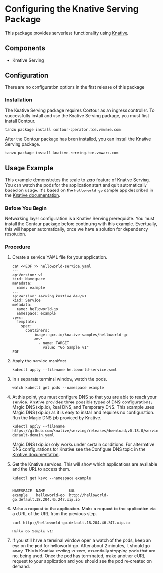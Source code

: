 # Configuring the Knative Serving Package

This package provides serverless functionality using [Knative](https://knative.dev/).

## Components

* Knative Serving

## Configuration

There are no configuration options in the first release of this package.

### Installation

The Knative Serving package requires Contour as an ingress controller. To successfully install and use the Knative Serving package, you must first install Contour.

```shell
tanzu package install contour-operator.tce.vmware.com
```

After the Contour package has been installed, you can install the Knative Serving package.

```shell
tanzu package install knative-serving.tce.vmware.com
```

## Usage Example

This example demonstrates the scale to zero feature of Knative Serving. You can watch the pods for the application start and quit automatically based on usage. It's based on the  ``helloworld-go`` sample app described in the [Knative documentation](https://knative.dev/docs/serving/samples/hello-world/helloworld-go/index.html).

### Before You Begin
Networking layer configuration is a Knative Serving prerequisite. You must install the Contour package before continuing with this example. Eventually, this will happen automatically, once we have a solution for dependency resolution.

### Procedure

1. Create a service YAML file for your application.

    ```shell
    cat <<EOF >> helloworld-service.yaml
    ---
    apiVersion: v1
    kind: Namespace
    metadata:
      name: example
    ---
    apiVersion: serving.knative.dev/v1
    kind: Service
    metadata:
      name: helloworld-go
      namespace: example
    spec:
      template:
        spec:
          containers:
            - image: gcr.io/knative-samples/helloworld-go
              env:
                - name: TARGET
                  value: "Go Sample v1"
    EOF
    ```
1. Apply the service manifest

    ```shell
    kubectl apply --filename helloworld-service.yaml
    ```
1. In a separate terminal window, watch the pods.

    ```shell
    watch kubectl get pods --namespace example
    ```
1. At this point, you must configure DNS so that you are able to reach your service. Knative provides three possible types of DNS configurations; Magic DNS (xip.io), Real DNS, and Temporary DNS. This example uses Magic DNS (xip.io) as it is easy to install and requires no configuration. Run the Magic DNS job provided by Knative.

    ```shell
    kubectl apply --filename https://github.com/knative/serving/releases/download/v0.18.0/serving-default-domain.yaml
    ```
    Magic DNS (xip.io) only works under certain conditions. For alternative DNS configurations for Knative see the Configure DNS topic in the [Knative documentation](https://knative.dev/v0.22-docs/install/install-serving-with-yaml/).


1. Get the Knative services. This will show which applications are available and the URL to access them.

    ```shell
    kubectl get ksvc --namespace example


    NAMESPACE  NAME           URL
    example    helloworld-go  http://helloworld-go.default.18.204.46.247.xip.io
    ```

1. Make a request to the application. Make a request to the application via a cURL of the URL from the previous step.

    ```shell
    curl http://helloworld-go.default.18.204.46.247.xip.io

    Hello Go Sample v1!
    ```

1. If you still have a terminal window open a watch of the pods, keep an eye on the pod for helloworld-go. After about 2 minutes, it should go away. This is Knative _scaling to zero_, essentially stopping pods that are not being used. Once the pod has terminated, make another cURL request to your application and you should see the pod re-created on demand.
